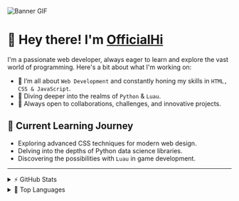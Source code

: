 ![Banner GIF](https://media.discordapp.net/attachments/1142616546380894302/1150602841862451262/standard.gif?width=1223&height=431)

# 👋 Hey there! I'm [OfficialHi](https://github.com/OfficialHi)

I'm a passionate web developer, always eager to learn and explore the vast world of programming. Here's a bit about what I'm working on:

- 👀 I’m all about `Web Development` and constantly honing my skills in `HTML, CSS & JavaScript`.
- 📘 Diving deeper into the realms of `Python` & `Luau`.
- 🤝 Always open to collaborations, challenges, and innovative projects.

## 🌱 Current Learning Journey

- Exploring advanced CSS techniques for modern web design.
- Delving into the depths of Python data science libraries.
- Discovering the possibilities with `Luau` in game development.

---

<details>
  <summary>⚡ GitHub Stats</summary>
  <img align="left" alt="YourName's GitHub Stats" src="https://github-readme-stats.vercel.app/api?username=YourGitHubUsername&show_icons=true&hide_border=true" />
</details>

<details>
  <summary>💼 Top Languages</summary>
  <img alt="YourName's Top Languages" src="https://github-readme-stats.vercel.app/api/top-langs/?username=YourGitHubUsername&hide=java,kotlin&theme=radical&hide_border=true&layout=compact" />
</details>
